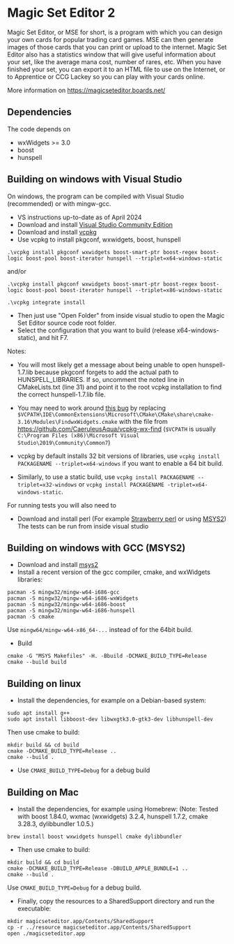 # Magic Set Editor 2

Magic Set Editor, or MSE for short, is a program with which you can design your own cards for popular trading card games. MSE can then generate images of those cards that you can print or upload to the internet. Magic Set Editor also has a statistics window that will give useful information about your set, like the average mana cost, number of rares, etc. When you have finished your set, you can export it to an HTML file to use on the Internet, or to Apprentice or CCG Lackey so you can play with your cards online.

More information on https://magicseteditor.boards.net/

## Dependencies

The code depends on
 * wxWidgets >= 3.0
 * boost
 * hunspell

## Building on windows with Visual Studio

On windows, the program can be compiled with Visual Studio (recommended) or with mingw-gcc.
 * VS instructions up-to-date as of April 2024
 * Download and install [Visual Studio Community Edition](https://visualstudio.microsoft.com/vs/community/)
 * Download and install [vcpkg](https://github.com/microsoft/vcpkg)
 * Use vcpkg to install pkgconf, wxwidgets, boost, hunspell

````
.\vcpkg install pkgconf wxwidgets boost-smart-ptr boost-regex boost-logic boost-pool boost-iterator hunspell --triplet=x64-windows-static
````
and/or
````
.\vcpkg install pkgconf wxwidgets boost-smart-ptr boost-regex boost-logic boost-pool boost-iterator hunspell --triplet=x86-windows-static
````
````
.\vcpkg integrate install
````

 * Then just use "Open Folder" from inside visual studio to open the Magic Set Editor source code root folder.
 * Select the configuration that you want to build (release x64-windows-static), and hit F7.

Notes:
 * You will most likely get a message about being unable to open hunspell-1.7.lib because pkgconf forgets to add the actual path to HUNSPELL_LIBRARIES. If so, uncomment the noted line in CMakeLists.txt (line 31) and point it to the root vcpkg installation to find the correct hunspell-1.7.lib file.

 * You may need to work around [this bug](https://github.com/microsoft/vcpkg/issues/4756) by replacing `$VCPATH\IDE\CommonExtensions\Microsoft\CMake\CMake\share\cmake-3.16\Modules\FindwxWidgets.cmake` with the file from  https://github.com/CaeruleusAqua/vcpkg-wx-find (`$VCPATH` is usually `C:\Program Files (x86)\Microsoft Visual Studio\2019\Community\Common7`)
 * vcpkg by default installs 32 bit versions of libraries, use `vcpkg install PACKAGENAME --triplet=x64-windows` if you want to enable a 64 bit build.
 * Similarly, to use a static build, use `vcpkg install PACKAGENAME --triplet=x32-windows` or `vcpkg install PACKAGENAME -triplet=x64-windows-static`.
 
For running tests you will also need to
 * Download and install perl (For example [Strawberry perl](http://strawberryperl.com/) or using [MSYS2](https://www.msys2.org/))
The tests can be run from inside visual studio

## Building on windows with GCC (MSYS2)

 * Download and install [msys2](https://www.msys2.org/)
 * Install a recent version of the gcc compiler, cmake, and wxWidgets libraries:

````
pacman -S mingw32/mingw-w64-i686-gcc
pacman -S mingw32/mingw-w64-i686-wxWidgets
pacman -S mingw32/mingw-w64-i686-boost
pacman -S mingw32/mingw-w64-i686-hunspell
pacman -S cmake
````

   Use `mingw64/mingw-w64-x86_64-...` instead of for the 64bit build.
 * Build

````
cmake -G "MSYS Makefiles" -H. -Bbuild -DCMAKE_BUILD_TYPE=Release
cmake --build build
````

## Building on linux

 * Install the dependencies, for example on a Debian-based system:

````
sudo apt install g++
sudo apt install libboost-dev libwxgtk3.0-gtk3-dev libhunspell-dev
````

Then use cmake to build:

````
mkdir build && cd build
cmake -DCMAKE_BUILD_TYPE=Release ..
cmake --build .
````

 * Use `CMAKE_BUILD_TYPE=Debug` for a debug build

## Building on Mac

 * Install the dependencies, for example using Homebrew: (Note: Tested with boost 1.84.0, wxmac (wxwidgets) 3.2.4, hunspell 1.7.2, cmake 3.28.3, dylibbundler 1.0.5.)

````
brew install boost wxwidgets hunspell cmake dylibbundler
````

 * Then use cmake to build:

````
mkdir build && cd build
cmake -DCMAKE_BUILD_TYPE=Release -DBUILD_APPLE_BUNDLE=1 ..
cmake --build .
````

   Use `CMAKE_BUILD_TYPE=Debug` for a debug build.
 * Finally, copy the resources to a SharedSupport directory and run the executable:

````
mkdir magicseteditor.app/Contents/SharedSupport
cp -r ../resource magicseteditor.app/Contents/SharedSupport
open ./magicseteditor.app
````
